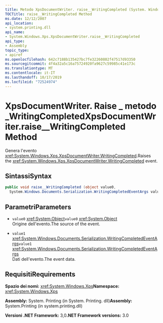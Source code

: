 ```yaml
---
title: Metodo XpsDocumentWriter. raise__WritingCompleted (System. Windows. Xps)
TOCTitle: raise__WritingCompleted Method
ms.date: 12/12/2007
api_location:
- system.printing.dll
api_name:
- System.Windows.Xps.XpsDocumentWriter.raise__WritingCompleted
api_type:
- Assembly
topic_type:
- apiref
ms.openlocfilehash: 642c7188b135427bc7fe32260802f47517d93350
ms.sourcegitcommit: 4f4a32a5c16a75724920fa9627c59985c41e173c
ms.translationtype: MT
ms.contentlocale: it-IT
ms.lasthandoff: 10/17/2019
ms.locfileid: "72524974"
---
```

# <a name="xpsdocumentwriterraise__writingcompleted-method"></a><span data-ttu-id="eccaa-102">XpsDocumentWriter. Raise \_ metodo \_WritingCompleted</span><span class="sxs-lookup"><span data-stu-id="eccaa-102">XpsDocumentWriter.raise\_\_WritingCompleted Method</span></span>

<span data-ttu-id="eccaa-103">Genera l'evento <xref:System.Windows.Xps.XpsDocumentWriter.WritingCompleted>.</span><span class="sxs-lookup"><span data-stu-id="eccaa-103">Raises the <xref:System.Windows.Xps.XpsDocumentWriter.WritingCompleted> event.</span></span>

## <a name="syntax"></a><span data-ttu-id="eccaa-104">Sintassi</span><span class="sxs-lookup"><span data-stu-id="eccaa-104">Syntax</span></span>

```csharp
public void raise__WritingCompleted (object value0, 
  System.Windows.Documents.Serialization.WritingCompletedEventArgs value1);
```

## <a name="parameters"></a><span data-ttu-id="eccaa-105">Parametri</span><span class="sxs-lookup"><span data-stu-id="eccaa-105">Parameters</span></span>

- <span data-ttu-id="eccaa-106">`value0` <xref:System.Object></span><span class="sxs-lookup"><span data-stu-id="eccaa-106">`value0` <xref:System.Object></span></span>  
  <span data-ttu-id="eccaa-107">Origine dell'evento.</span><span class="sxs-lookup"><span data-stu-id="eccaa-107">The source of the event.</span></span>

- <span data-ttu-id="eccaa-108">`value1`  <xref:System.Windows.Documents.Serialization.WritingCompletedEventArgs></span><span class="sxs-lookup"><span data-stu-id="eccaa-108">`value1`  <xref:System.Windows.Documents.Serialization.WritingCompletedEventArgs></span></span>  
  <span data-ttu-id="eccaa-109">Dati dell'evento.</span><span class="sxs-lookup"><span data-stu-id="eccaa-109">The event data.</span></span>

## <a name="requirements"></a><span data-ttu-id="eccaa-110">Requisiti</span><span class="sxs-lookup"><span data-stu-id="eccaa-110">Requirements</span></span>

<span data-ttu-id="eccaa-111">**Spazio dei nomi:** <xref:System.Windows.Xps></span><span class="sxs-lookup"><span data-stu-id="eccaa-111">**Namespace:** <xref:System.Windows.Xps></span></span>

<span data-ttu-id="eccaa-112">**Assembly:** System. Printing (in System. Printing. dll)</span><span class="sxs-lookup"><span data-stu-id="eccaa-112">**Assembly:** System.Printing (in system.printing.dll)</span></span>

<span data-ttu-id="eccaa-113">**Versioni .NET Framework:** 3,0</span><span class="sxs-lookup"><span data-stu-id="eccaa-113">**.NET Framework versions:** 3.0</span></span>
